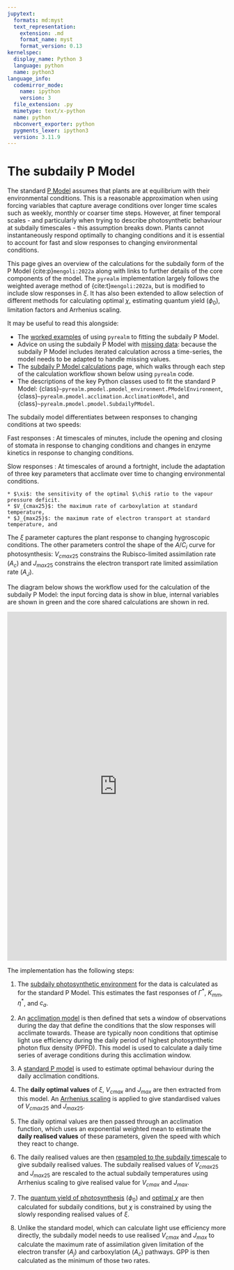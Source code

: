 ```yaml
---
jupytext:
  formats: md:myst
  text_representation:
    extension: .md
    format_name: myst
    format_version: 0.13
kernelspec:
  display_name: Python 3
  language: python
  name: python3
language_info:
  codemirror_mode:
    name: ipython
    version: 3
  file_extension: .py
  mimetype: text/x-python
  name: python
  nbconvert_exporter: python
  pygments_lexer: ipython3
  version: 3.11.9
---
```


# The subdaily P Model

The standard [P Model](../pmodel_details/pmodel_overview.md) assumes that plants are at
equilibrium with their environmental conditions. This is a reasonable approximation when
using forcing variables that capture average conditions over longer time scales such as
weekly, monthly or coarser time steps. However, at finer temporal scales - and
particularly when trying to describe photosynthetic behaviour at subdaily timescales -
this assumption breaks down. Plants cannot instantaneously respond optimally to changing
conditions and it is essential to account for fast and slow responses to changing
environmental conditions.

This page gives an overview of the calculations for the subdaily form of the P Model
{cite:p}`mengoli:2022a` along with links to further details of the core
components of the model. The `pyrealm` implementation largely follows the weighted
average method of {cite:t}`mengoli:2022a`, but is modified to include slow responses in
$\xi$. It has also been extended to allow selection of different methods for calculating
optimal $\chi$, estimating quantum yield ($\phi_0$), limitation factors and Arrhenius
scaling.

It may be useful to read this alongside:

* The [worked examples](worked_example.md) of using `pyrealm` to fitting the subdaily P
  Model.
* Advice on using the subdaily P Model with [missing
  data](subdaily_model_and_missing_data.md): because the subdaily P Model includes
  iterated calculation across a time-series, the model needs to be adapted to handle
  missing values.
* The [subdaily P Model calculations](./subdaily_calculations.md) page, which walks
  through each step of the calculation workflow shown below using `pyrealm` code.
* The descriptions of the key Python classes used to fit the standard P Model:
  {class}`~pyrealm.pmodel.pmodel_environment.PModelEnvironment`,
  {class}`~pyrealm.pmodel.acclimation.AcclimationModel`, and
  {class}`~pyrealm.pmodel.pmodel.SubdailyPModel`.

The subdaily model differentiates between responses to changing conditions at two
speeds:

Fast responses
: At timescales of minutes,  include the opening and closing of stomata in response to
  changing conditions and changes in enzyme kinetics in response to changing conditions.

Slow responses
: At timescales of around a fortnight, include the adaptation of three key parameters
  that acclimate over time to changing environmental conditions.

    * $\xi$: the sensitivity of the optimal $\chi$ ratio to the vapour pressure deficit.
    * $V_{cmax25}$: the maximum rate of carboxylation at standard temperature,
    * $J_{max25}$: the maximum rate of electron transport at standard temperature, and

  The $\xi$ parameter captures the plant response to changing hygroscopic conditions.
  The other parameters control the shape of the $A$/$C_i$ curve for photosynthesis:
  $V_{cmax25}$ constrains the Rubisco-limited assimilation rate ($A_c$) and $J_{max25}$
  constrains the electron transport rate limited assimilation rate ($A_J$).

The diagram below shows the workflow used for the calculation of the subdaily P Model:
the input forcing data is show in blue, internal variables are shown in green and the
core shared calculations are shown in red.

<!-- markdownlint-disable MD033 -->
<!--
The iframe below is generated from the File > Embed menu in drawio. It has the
advantage of providing a zoomable cleaner interface for the diagram that supports
tooltips
-->

<iframe frameborder="0" style="width:100%;height:800px;" src="https://viewer.diagrams.net/?lightbox=0&highlight=0000ff&nav=1&title=pmodel.drawio&dark=auto#Uhttps%3A%2F%2Fraw.githubusercontent.com%2FImperialCollegeLondon%2Fpyrealm%2F438-revise-the-p-model-documentation%2Fdocs%2Fsource%2Fusers%2Fpmodel%2Fsubdaily_details%2Fsubdaily_pmodel.drawio"></iframe>

The implementation has the following steps:

1. The [subdaily photosynthetic
  environment](../shared_components/photosynthetic_environment) for the data is calculated
  as for the standard P Model. This estimates the fast responses of $\Gamma^*$,
  $K_{mm}$, $\eta^*$, and $c_a$.

2. An [acclimation model](acclimation.md#the-acclimation-model) is then defined that
  sets a window of observations during the day that define the conditions that the slow
  responses will acclimate towards. Thease are typically noon conditions that optimise
  light use efficiency during the daily period of highest photosynthetic photon flux
  density (PPFD). This model is used to calculate a daily time series of average
  conditions during this acclimation window.

3. A [standard P model](../pmodel_details/pmodel_overview.md) is used to estimate
   optimal behaviour during the daily acclimation conditions.

4. The **daily optimal values** of $\xi$, $V_{cmax}$ and $J_{max}$ are then extracted
  from this model. An [Arrhenius scaling](../shared_components/arrhenius.md) is applied
  to give standardised values of $V_{cmax25}$ and $J_{max25}$.

5. The daily optimal values are then passed through an acclimation function, which uses
   an exponential weighted mean to estimate the **daily realised values** of these
   parameters, given the speed with which they react to change.

6. The daily realised values are then [resampled to the subdaily
   timescale](acclimation.md#interpolation-of-realised-values-to-subdaily-timescales) to
   give subdaily realised values. The subdaily realised values of  $V_{cmax25}$ and
   $J_{max25}$ are rescaled to the actual subdaily temperatures using Arrhenius scaling
   to give realised value for $V_{cmax}$ and $J_{max}$.

7. The [quantum yield of photosynthesis](../shared_components/quantum_yield.md)
   ($\phi_0$) and [optimal $\chi$](../shared_components/optimal_chi.md) are then
   calculated for subdaily conditions, but $\chi$ is constrained by using the slowly
   responding realised values of $\xi$.

8. Unlike the standard model, which can calculate light use efficiency more directly,
   the subdaily model needs to use realised $V_{cmax}$ and $J_{max}$ to calculate
   the maximum rate of assimilation given limitation of the electron transfer ($A_j$)
   and carboxylation ($A_c$) pathways. GPP is then calculated as the minimum of those
   two rates.
